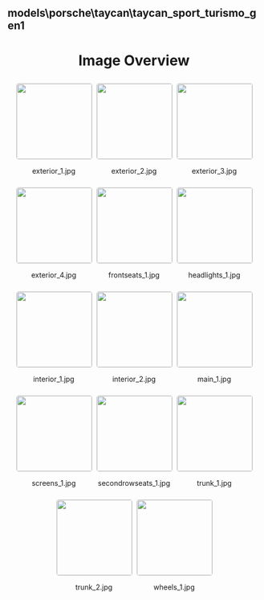 ## models\porsche\taycan\taycan_sport_turismo_gen1
<style>
    .image-gallery {
        display: flex;
        flex-wrap: wrap;
        gap: 10px;
        justify-content: center;
        padding: 10px;
    }
    .image-gallery img {
        width: 150px;
        height: auto;
        border: 1px solid #ddd;
        border-radius: 5px;
    }
    .image-gallery div {
        flex: 1 1 calc(33.333% - 20px); /* Three images per row on large screens */
        max-width: 150px;
        text-align: center;
    }
    @media (max-width: 768px) {
        .image-gallery div {
            flex: 1 1 calc(50% - 20px); /* Two images per row on medium screens */
        }
    }
    @media (max-width: 480px) {
        .image-gallery div {
            flex: 1 1 100%; /* One image per row on small screens */
        }
    }
</style>
<h1 style ="text-align: center;"> Image Overview </h1> <div class="image-gallery">
<div>
<img src="https://media.evkx.net/multimedia/models/porsche/taycan/taycan_sport_turismo_gen1/exterior_1_st.jpg">
<p>exterior_1.jpg</p>
</div>
<div>
<img src="https://media.evkx.net/multimedia/models/porsche/taycan/taycan_sport_turismo_gen1/exterior_2_st.jpg">
<p>exterior_2.jpg</p>
</div>
<div>
<img src="https://media.evkx.net/multimedia/models/porsche/taycan/taycan_sport_turismo_gen1/exterior_3_st.jpg">
<p>exterior_3.jpg</p>
</div>
<div>
<img src="https://media.evkx.net/multimedia/models/porsche/taycan/taycan_sport_turismo_gen1/exterior_4_st.jpg">
<p>exterior_4.jpg</p>
</div>
<div>
<img src="https://media.evkx.net/multimedia/models/porsche/taycan/taycan_sport_turismo_gen1/frontseats_1_st.jpg">
<p>frontseats_1.jpg</p>
</div>
<div>
<img src="https://media.evkx.net/multimedia/models/porsche/taycan/taycan_sport_turismo_gen1/headlights_1_st.jpg">
<p>headlights_1.jpg</p>
</div>
<div>
<img src="https://media.evkx.net/multimedia/models/porsche/taycan/taycan_sport_turismo_gen1/interior_1_st.jpg">
<p>interior_1.jpg</p>
</div>
<div>
<img src="https://media.evkx.net/multimedia/models/porsche/taycan/taycan_sport_turismo_gen1/interior_2_st.jpg">
<p>interior_2.jpg</p>
</div>
<div>
<img src="https://media.evkx.net/multimedia/models/porsche/taycan/taycan_sport_turismo_gen1/main_1_st.jpg">
<p>main_1.jpg</p>
</div>
<div>
<img src="https://media.evkx.net/multimedia/models/porsche/taycan/taycan_sport_turismo_gen1/screens_1_st.jpg">
<p>screens_1.jpg</p>
</div>
<div>
<img src="https://media.evkx.net/multimedia/models/porsche/taycan/taycan_sport_turismo_gen1/secondrowseats_1_st.jpg">
<p>secondrowseats_1.jpg</p>
</div>
<div>
<img src="https://media.evkx.net/multimedia/models/porsche/taycan/taycan_sport_turismo_gen1/trunk_1_st.jpg">
<p>trunk_1.jpg</p>
</div>
<div>
<img src="https://media.evkx.net/multimedia/models/porsche/taycan/taycan_sport_turismo_gen1/trunk_2_st.jpg">
<p>trunk_2.jpg</p>
</div>
<div>
<img src="https://media.evkx.net/multimedia/models/porsche/taycan/taycan_sport_turismo_gen1/wheels_1_st.jpg">
<p>wheels_1.jpg</p>
</div>
</div>
